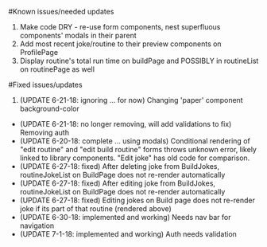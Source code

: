 #Known issues/needed updates

1. Make code DRY - re-use form components, nest superfluous components' modals in their parent
2. Add most recent joke/routine to their preview components on ProfilePage
3. Display routine's total run time on buildPage and POSSIBLY in routineList on routinePage as well

#Fixed issues/updates
1. (UPDATE 6-21-18: ignoring ... for now) Changing 'paper' component background-color
* (UPDATE 6-21-18: no longer removing, will add validations to fix) Removing auth
* (UPDATE 6-20-18: complete ... using modals) Conditional rendering of "edit routine" and "edit build routine" forms throws unknown error, likely linked to library components. "Edit joke" has old code for comparison.
* (UPDATE 6-27-18: fixed) After deleting joke from BuildJokes, routineJokeList on BuildPage does not re-render automatically
* (UPDATE 6-27-18: fixed) After editing joke from BuildJokes, routineJokeList on BuildPage does not re-render automatically
* (UPDATE 6-27-18: fixed) Editing jokes on Build page does not re-render joke if its part of that routine (rendered above)
* (UPDATE 6-30-18: implemented and working) Needs nav bar for navigation
* (UPDATE 7-1-18: implemented and working) Auth needs validation
